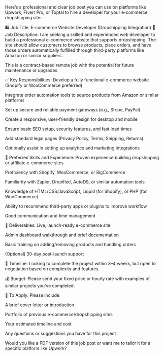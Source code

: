 

Here’s a professional and clear job post you can use on platforms like Upwork, Fiverr Pro, or Toptal to hire a developer for your e-commerce dropshipping site:

🛍️ Job Title: E-commerce Website Developer (Dropshipping Integration)
🧾 Job Description:
I am seeking a skilled and experienced web developer to build a professional e-commerce website that supports dropshipping. The site should allow customers to browse products, place orders, and have those orders automatically fulfilled through third-party platforms like Amazon or similar suppliers.

This is a contract-based remote job with the potential for future maintenance or upgrades.

✅ Key Responsibilities:
Develop a fully functional e-commerce website (Shopify or WooCommerce preferred)

Integrate order automation tools to source products from Amazon or similar platforms

Set up secure and reliable payment gateways (e.g., Stripe, PayPal)

Create a responsive, user-friendly design for desktop and mobile

Ensure basic SEO setup, security features, and fast load times

Add standard legal pages (Privacy Policy, Terms, Shipping, Returns)

Optionally assist in setting up analytics and marketing integrations

🎯 Preferred Skills and Experience:
Proven experience building dropshipping or affiliate e-commerce sites

Proficiency with Shopify, WooCommerce, or BigCommerce

Familiarity with Zapier, Dropified, AutoDS, or similar automation tools

Knowledge of HTML/CSS/JavaScript, Liquid (for Shopify), or PHP (for WooCommerce)

Ability to recommend third-party apps or plugins to improve workflow

Good communication and time management

📌 Deliverables:
Live, launch-ready e-commerce site

Admin dashboard walkthrough and brief documentation

Basic training on adding/removing products and handling orders

(Optional) 30-day post-launch support

📅 Timeline:
Looking to complete the project within 3–4 weeks, but open to negotiation based on complexity and features.

💰 Budget:
Please send your fixed price or hourly rate with examples of similar projects you’ve completed.

📩 To Apply:
Please include:

A brief cover letter or introduction

Portfolio of previous e-commerce/dropshipping sites

Your estimated timeline and cost

Any questions or suggestions you have for this project

Would you like a PDF version of this job post or want me to tailor it for a specific platform like Upwork?
